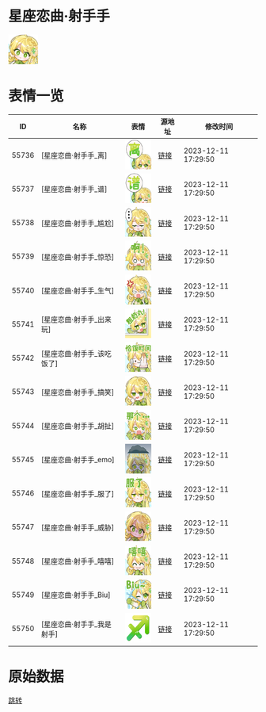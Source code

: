 # 星座恋曲·射手手

<img src="./cover.png" height="60" alt="cover" />

# 表情一览

|ID|名称|表情|源地址|修改时间|
|----|----|----|----|----|
|55736|[星座恋曲·射手手_离]|<img src="./pic/055736_%5B星座恋曲·射手手_离%5D.png" height="60" alt="离"/>|[链接](https://i0.hdslb.com/bfs/garb/46aeffca7d7d7ac500f7f715f918e61781b429bf.png)|2023-12-11 17:29:50|
|55737|[星座恋曲·射手手_谱]|<img src="./pic/055737_%5B星座恋曲·射手手_谱%5D.png" height="60" alt="谱"/>|[链接](https://i0.hdslb.com/bfs/garb/b7fd713b0d83c1195504a8cc46fe4b4542b893fa.png)|2023-12-11 17:29:50|
|55738|[星座恋曲·射手手_尴尬]|<img src="./pic/055738_%5B星座恋曲·射手手_尴尬%5D.png" height="60" alt="尴尬"/>|[链接](https://i0.hdslb.com/bfs/garb/d65614de2d225d31c937c58a3904aff49eb18301.png)|2023-12-11 17:29:50|
|55739|[星座恋曲·射手手_惊恐]|<img src="./pic/055739_%5B星座恋曲·射手手_惊恐%5D.png" height="60" alt="惊恐"/>|[链接](https://i0.hdslb.com/bfs/garb/75528c3691a82f6ac6713058d55885641911026b.png)|2023-12-11 17:29:50|
|55740|[星座恋曲·射手手_生气]|<img src="./pic/055740_%5B星座恋曲·射手手_生气%5D.png" height="60" alt="生气"/>|[链接](https://i0.hdslb.com/bfs/garb/2a5e208dad3de42a46104e539f7a91eab3fded52.png)|2023-12-11 17:29:50|
|55741|[星座恋曲·射手手_出来玩]|<img src="./pic/055741_%5B星座恋曲·射手手_出来玩%5D.png" height="60" alt="出来玩"/>|[链接](https://i0.hdslb.com/bfs/garb/6d860730a324d16bd06c71973403cb9b986b2842.png)|2023-12-11 17:29:50|
|55742|[星座恋曲·射手手_该吃饭了]|<img src="./pic/055742_%5B星座恋曲·射手手_该吃饭了%5D.png" height="60" alt="该吃饭了"/>|[链接](https://i0.hdslb.com/bfs/garb/659f784c692d84275be37345800f4acfd1574813.png)|2023-12-11 17:29:50|
|55743|[星座恋曲·射手手_搞笑]|<img src="./pic/055743_%5B星座恋曲·射手手_搞笑%5D.png" height="60" alt="搞笑"/>|[链接](https://i0.hdslb.com/bfs/garb/98a93c19a9b83d08bbc1e946b395764181ded984.png)|2023-12-11 17:29:50|
|55744|[星座恋曲·射手手_胡扯]|<img src="./pic/055744_%5B星座恋曲·射手手_胡扯%5D.png" height="60" alt="胡扯"/>|[链接](https://i0.hdslb.com/bfs/garb/00ca7dfbb6394ffc16ef48e89a560541e3031990.png)|2023-12-11 17:29:50|
|55745|[星座恋曲·射手手_emo]|<img src="./pic/055745_%5B星座恋曲·射手手_emo%5D.png" height="60" alt="emo"/>|[链接](https://i0.hdslb.com/bfs/garb/4246a42b1cd23b27f6e0be993f6337f1774eda39.png)|2023-12-11 17:29:50|
|55746|[星座恋曲·射手手_服了]|<img src="./pic/055746_%5B星座恋曲·射手手_服了%5D.png" height="60" alt="服了"/>|[链接](https://i0.hdslb.com/bfs/garb/4de4c7cde06caa46b9196115e749ffc36e8b2744.png)|2023-12-11 17:29:50|
|55747|[星座恋曲·射手手_威胁]|<img src="./pic/055747_%5B星座恋曲·射手手_威胁%5D.png" height="60" alt="威胁"/>|[链接](https://i0.hdslb.com/bfs/garb/c327b8719dd96da3bbea3a0001d8ee61df030ecd.png)|2023-12-11 17:29:50|
|55748|[星座恋曲·射手手_嘻嘻]|<img src="./pic/055748_%5B星座恋曲·射手手_嘻嘻%5D.png" height="60" alt="嘻嘻"/>|[链接](https://i0.hdslb.com/bfs/garb/8833c06ebd5c414d04696d1afb09f209ef6cd660.png)|2023-12-11 17:29:50|
|55749|[星座恋曲·射手手_Biu]|<img src="./pic/055749_%5B星座恋曲·射手手_Biu%5D.png" height="60" alt="Biu"/>|[链接](https://i0.hdslb.com/bfs/garb/5bd8dcd903ba2f9affa3369991ef461ab07d0e4c.png)|2023-12-11 17:29:50|
|55750|[星座恋曲·射手手_我是射手]|<img src="./pic/055750_%5B星座恋曲·射手手_我是射手%5D.png" height="60" alt="我是射手"/>|[链接](https://i0.hdslb.com/bfs/garb/775e38aa5f744c4c944f5c6378acd9fd2fe5433d.png)|2023-12-11 17:29:50|

# 原始数据

[跳转](./raw.json)

